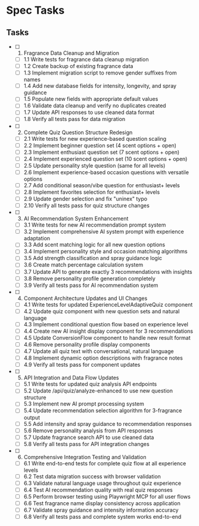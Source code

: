 # Spec Tasks

## Tasks

- [ ] 1. Fragrance Data Cleanup and Migration
  - [ ] 1.1 Write tests for fragrance data cleanup migration
  - [ ] 1.2 Create backup of existing fragrance data
  - [ ] 1.3 Implement migration script to remove gender suffixes from names
  - [ ] 1.4 Add new database fields for intensity, longevity, and spray guidance
  - [ ] 1.5 Populate new fields with appropriate default values
  - [ ] 1.6 Validate data cleanup and verify no duplicates created
  - [ ] 1.7 Update API responses to use cleaned data format
  - [ ] 1.8 Verify all tests pass for data migration

- [ ] 2. Complete Quiz Question Structure Redesign
  - [ ] 2.1 Write tests for new experience-based question scaling
  - [ ] 2.2 Implement beginner question set (4 scent options + open)
  - [ ] 2.3 Implement enthusiast question set (7 scent options + open)
  - [ ] 2.4 Implement experienced question set (10 scent options + open)
  - [ ] 2.5 Update personality style question (same for all levels)
  - [ ] 2.6 Implement experience-based occasion questions with versatile options
  - [ ] 2.7 Add conditional season/vibe question for enthusiast+ levels
  - [ ] 2.8 Implement favorites selection for enthusiast+ levels
  - [ ] 2.9 Update gender selection and fix "uninex" typo
  - [ ] 2.10 Verify all tests pass for quiz structure changes

- [ ] 3. AI Recommendation System Enhancement
  - [ ] 3.1 Write tests for new AI recommendation prompt system
  - [ ] 3.2 Implement comprehensive AI system prompt with experience adaptation
  - [ ] 3.3 Add scent matching logic for all new question options
  - [ ] 3.4 Implement personality style and occasion matching algorithms
  - [ ] 3.5 Add strength classification and spray guidance logic
  - [ ] 3.6 Create match percentage calculation system
  - [ ] 3.7 Update API to generate exactly 3 recommendations with insights
  - [ ] 3.8 Remove personality profile generation completely
  - [ ] 3.9 Verify all tests pass for AI recommendation system

- [ ] 4. Component Architecture Updates and UI Changes
  - [ ] 4.1 Write tests for updated ExperienceLevelAdaptiveQuiz component
  - [ ] 4.2 Update quiz component with new question sets and natural language
  - [ ] 4.3 Implement conditional question flow based on experience level
  - [ ] 4.4 Create new AI insight display component for 3 recommendations
  - [ ] 4.5 Update ConversionFlow component to handle new result format
  - [ ] 4.6 Remove personality profile display components
  - [ ] 4.7 Update all quiz text with conversational, natural language
  - [ ] 4.8 Implement dynamic option descriptions with fragrance notes
  - [ ] 4.9 Verify all tests pass for component updates

- [ ] 5. API Integration and Data Flow Updates
  - [ ] 5.1 Write tests for updated quiz analysis API endpoints
  - [ ] 5.2 Update /api/quiz/analyze-enhanced to use new question structure
  - [ ] 5.3 Implement new AI prompt processing system
  - [ ] 5.4 Update recommendation selection algorithm for 3-fragrance output
  - [ ] 5.5 Add intensity and spray guidance to recommendation responses
  - [ ] 5.6 Remove personality analysis from API responses
  - [ ] 5.7 Update fragrance search API to use cleaned data
  - [ ] 5.8 Verify all tests pass for API integration changes

- [ ] 6. Comprehensive Integration Testing and Validation
  - [ ] 6.1 Write end-to-end tests for complete quiz flow at all experience levels
  - [ ] 6.2 Test data migration success with browser validation
  - [ ] 6.3 Validate natural language usage throughout quiz experience
  - [ ] 6.4 Test AI recommendation quality with real quiz responses
  - [ ] 6.5 Perform browser testing using Playwright MCP for all user flows
  - [ ] 6.6 Test fragrance name display consistency across application
  - [ ] 6.7 Validate spray guidance and intensity information accuracy
  - [ ] 6.8 Verify all tests pass and complete system works end-to-end
